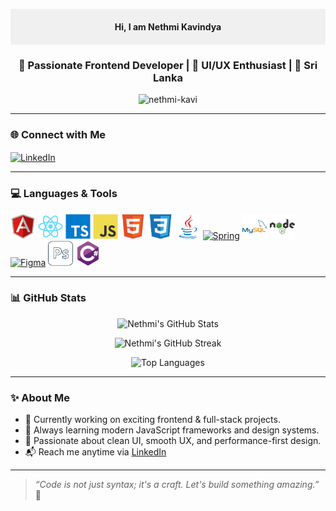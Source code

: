 <p align="center" style="background-color:#f0f0f0; padding: 20px;">
  <b>Hi, I am Nethmi Kavindya</b>
</p>
<h3 align="center">🚀 Passionate Frontend Developer | 🎨 UI/UX Enthusiast | 📍 Sri Lanka</h3>

<p align="center">
  <img src="https://komarev.com/ghpvc/?username=nethmi-kavi&label=Profile%20views&color=0e75b6&style=flat" alt="nethmi-kavi" />
</p>

---

### 🌐 Connect with Me
<p align="left">
  <a href="https://www.linkedin.com/in/nethmi-kavindya-6664a2335" target="_blank">
    <img align="center" src="https://cdn.jsdelivr.net/gh/devicons/devicon/icons/linkedin/linkedin-original.svg" alt="LinkedIn" height="30" width="30" />
  </a>
</p>

---

### 💻 Languages & Tools
<p align="left">
  <a href="https://angular.io" target="_blank"><img src="https://raw.githubusercontent.com/devicons/devicon/master/icons/angularjs/angularjs-original.svg" alt="Angular" width="40" height="40"/></a>
  <a href="https://reactjs.org/" target="_blank"><img src="https://raw.githubusercontent.com/devicons/devicon/master/icons/react/react-original.svg" alt="React" width="40" height="40"/></a>
  <a href="https://www.typescriptlang.org/" target="_blank"><img src="https://raw.githubusercontent.com/devicons/devicon/master/icons/typescript/typescript-original.svg" alt="TypeScript" width="40" height="40"/></a>
  <a href="https://developer.mozilla.org/en-US/docs/Web/JavaScript" target="_blank"><img src="https://raw.githubusercontent.com/devicons/devicon/master/icons/javascript/javascript-original.svg" alt="JavaScript" width="40" height="40"/></a>
  <a href="https://www.w3.org/html/" target="_blank"><img src="https://raw.githubusercontent.com/devicons/devicon/master/icons/html5/html5-original.svg" alt="HTML5" width="40" height="40"/></a>
  <a href="https://www.w3schools.com/css/" target="_blank"><img src="https://raw.githubusercontent.com/devicons/devicon/master/icons/css3/css3-original.svg" alt="CSS3" width="40" height="40"/></a>
  <a href="https://www.java.com/" target="_blank"><img src="https://raw.githubusercontent.com/devicons/devicon/master/icons/java/java-original.svg" alt="Java" width="40" height="40"/></a>
  <a href="https://spring.io/" target="_blank"><img src="https://www.vectorlogo.zone/logos/springio/springio-icon.svg" alt="Spring" width="40" height="40"/></a>
  <a href="https://www.mysql.com/" target="_blank"><img src="https://raw.githubusercontent.com/devicons/devicon/master/icons/mysql/mysql-original-wordmark.svg" alt="MySQL" width="40" height="40"/></a>
  <a href="https://nodejs.org" target="_blank"><img src="https://raw.githubusercontent.com/devicons/devicon/master/icons/nodejs/nodejs-original-wordmark.svg" alt="Node.js" width="40" height="40"/></a>
  <a href="https://www.figma.com/" target="_blank"><img src="https://www.vectorlogo.zone/logos/figma/figma-icon.svg" alt="Figma" width="40" height="40"/></a>
  <a href="https://www.photoshop.com/en" target="_blank"><img src="https://raw.githubusercontent.com/devicons/devicon/master/icons/photoshop/photoshop-line.svg" alt="Photoshop" width="40" height="40"/></a>
  <a href="https://www.w3schools.com/cs/" target="_blank"><img src="https://raw.githubusercontent.com/devicons/devicon/master/icons/csharp/csharp-original.svg" alt="C#" width="40" height="40"/></a>
</p>

---

### 📊 GitHub Stats
<p align="center">
  <img src="https://github-readme-stats.vercel.app/api?username=nethmi-kavi&show_icons=true&theme=radical" alt="Nethmi's GitHub Stats" />
</p>

<p align="center">
  <img src="https://github-readme-streak-stats.herokuapp.com/?user=nethmi-kavi&theme=radical" alt="Nethmi's GitHub Streak" />
</p>

<p align="center">
  <img src="https://github-readme-stats.vercel.app/api/top-langs/?username=nethmi-kavi&layout=compact&theme=radical" alt="Top Languages" />
</p>

---

### ✨ About Me
- 🔭 Currently working on exciting frontend & full-stack projects.
- 🌱 Always learning modern JavaScript frameworks and design systems.
- 🎯 Passionate about clean UI, smooth UX, and performance-first design.
- 📬 Reach me anytime via [LinkedIn](https://www.linkedin.com/in/nethmi-kavindya-6664a2335)

---

> *“Code is not just syntax; it's a craft. Let's build something amazing.”* 🚀
